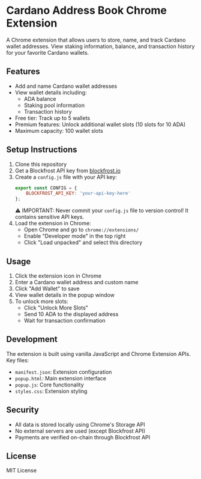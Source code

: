 # Cardano Address Book Chrome Extension

A Chrome extension that allows users to store, name, and track Cardano wallet addresses. View staking information, balance, and transaction history for your favorite Cardano wallets.

## Features

- Add and name Cardano wallet addresses
- View wallet details including:
  - ADA balance
  - Staking pool information
  - Transaction history
- Free tier: Track up to 5 wallets
- Premium features: Unlock additional wallet slots (10 slots for 10 ADA)
- Maximum capacity: 100 wallet slots

## Setup Instructions

1. Clone this repository
2. Get a Blockfrost API key from [blockfrost.io](https://blockfrost.io)
3. Create a `config.js` file with your API key:
   ```javascript
   export const CONFIG = {
       BLOCKFROST_API_KEY: 'your-api-key-here'
   };
   ```
   ⚠️ IMPORTANT: Never commit your `config.js` file to version control! It contains sensitive API keys.
4. Load the extension in Chrome:
   - Open Chrome and go to `chrome://extensions/`
   - Enable "Developer mode" in the top right
   - Click "Load unpacked" and select this directory

## Usage

1. Click the extension icon in Chrome
2. Enter a Cardano wallet address and custom name
3. Click "Add Wallet" to save
4. View wallet details in the popup window
5. To unlock more slots:
   - Click "Unlock More Slots"
   - Send 10 ADA to the displayed address
   - Wait for transaction confirmation

## Development

The extension is built using vanilla JavaScript and Chrome Extension APIs. Key files:

- `manifest.json`: Extension configuration
- `popup.html`: Main extension interface
- `popup.js`: Core functionality
- `styles.css`: Extension styling

## Security

- All data is stored locally using Chrome's Storage API
- No external servers are used (except Blockfrost API)
- Payments are verified on-chain through Blockfrost API

## License

MIT License
